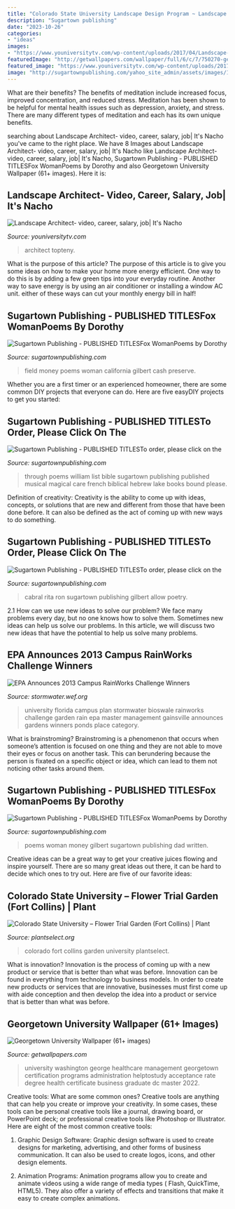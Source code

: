 ```yaml
---
title: "Colorado State University Landscape Design Program ~ Landscape Architect- Video, Career, Salary, Job| It&#039;s Nacho"
description: "Sugartown publishing"
date: "2023-10-26"
categories:
- "ideas"
images:
- "https://www.youniversitytv.com/wp-content/uploads/2017/04/Landscape-Architecture.jpg"
featuredImage: "http://getwallpapers.com/wallpaper/full/6/c/7/750270-georgetown-university-wallpaper-1920x1080-pc.jpg"
featured_image: "https://www.youniversitytv.com/wp-content/uploads/2017/04/Landscape-Architecture.jpg"
image: "http://sugartownpublishing.com/yahoo_site_admin/assets/images/1b_Author_photo_Ron_Cabral.63113149_std.jpg"
---
```



What are their benefits?
The benefits of meditation include increased focus, improved concentration, and reduced stress. Meditation has been shown to be helpful for mental health issues such as depression, anxiety, and stress. There are many different types of meditation and each has its own unique benefits.

	

		
searching about Landscape Architect- video, career, salary, job| It&#039;s Nacho you've came to the right place. We have 8 Images about Landscape Architect- video, career, salary, job| It&#039;s Nacho like Landscape Architect- video, career, salary, job| It&#039;s Nacho, Sugartown Publishing - PUBLISHED TITLESFox WomanPoems by Dorothy and also Georgetown University Wallpaper (61+ images). Here it is:
		
    
## Landscape Architect- Video, Career, Salary, Job| It&#039;s Nacho

<img loading=lazy src="https://www.youniversitytv.com/wp-content/uploads/2017/04/Landscape-Architecture.jpg" onerror="this.onerror=null;this.src='https://tse2.mm.bing.net/th?id=OIP.9_wqvZ-6AadH_LvfyQ_zzgHaE8&amp;pid=15.1';" alt="Landscape Architect- video, career, salary, job| It&#039;s Nacho">

_Source: youniversitytv.com_

>architect topteny. 

	

What is the purpose of this article?
The purpose of this article is to give you some ideas on how to make your home more energy efficient. One way to do this is by adding a few green tips into your everyday routine. Another way to save energy is by using an air conditioner or installing a window AC unit. either of these ways can cut your monthly energy bill in half!

    
## Sugartown Publishing - PUBLISHED TITLESFox WomanPoems By Dorothy

<img loading=lazy src="http://sugartownpublishing.com/yahoo_site_admin/assets/images/Voices_from_the_Field_at_350_dpi.80123431_std.jpg" onerror="this.onerror=null;this.src='https://tse1.mm.bing.net/th?id=OIP.fjDD9v3ye_t8jggkGVyhbgHaLH&amp;pid=15.1';" alt="Sugartown Publishing - PUBLISHED TITLESFox WomanPoems by Dorothy">

_Source: sugartownpublishing.com_

>field money poems woman california gilbert cash preserve. 

	

Whether you are a first timer or an experienced homeowner, there are some common DIY projects that everyone can do. Here are five easyDIY projects to get you started:

    
## Sugartown Publishing - PUBLISHED TITLESTo Order, Please Click On The

<img loading=lazy src="http://sugartownpublishing.com/yahoo_site_admin/assets/images/Bob_Coats_at_Lake_Tahoe3.338124218_std.jpg" onerror="this.onerror=null;this.src='https://tse4.mm.bing.net/th?id=OIP.lE4r4hAl89v1KtgKZ0PLDwHaJl&amp;pid=15.1';" alt="Sugartown Publishing - PUBLISHED TITLESTo order, please click on the">

_Source: sugartownpublishing.com_

>through poems william list bible sugartown publishing published musical magical care french biblical hebrew lake books bound please. 

	

Definition of creativity:
Creativity is the ability to come up with ideas, concepts, or solutions that are new and different from those that have been done before. It can also be defined as the act of coming up with new ways to do something.

    
## Sugartown Publishing - PUBLISHED TITLESTo Order, Please Click On The

<img loading=lazy src="http://sugartownpublishing.com/yahoo_site_admin/assets/images/1b_Author_photo_Ron_Cabral.63113149_std.jpg" onerror="this.onerror=null;this.src='https://tse3.mm.bing.net/th?id=OIP.KPuxpa3iDx0h8TYj5KzAhQAAAA&amp;pid=15.1';" alt="Sugartown Publishing - PUBLISHED TITLESTo order, please click on the">

_Source: sugartownpublishing.com_

>cabral rita ron sugartown publishing gilbert allow poetry. 

	

2.1 How can we use new ideas to solve our problem?
We face many problems every day, but no one knows how to solve them. Sometimes new ideas can help us solve our problems. In this article, we will discuss two new ideas that have the potential to help us solve many problems.

    
## EPA Announces 2013 Campus RainWorks Challenge Winners

<img loading=lazy src="https://stormwater.wef.org/wp-content/uploads/2014/04/University-of-Florida.jpg" onerror="this.onerror=null;this.src='https://tse1.mm.bing.net/th?id=OIP.K5eACnEykVKf3QIsCrGTyQHaFs&amp;pid=15.1';" alt="EPA Announces 2013 Campus RainWorks Challenge Winners">

_Source: stormwater.wef.org_

>university florida campus plan stormwater bioswale rainworks challenge garden rain epa master management gainsville announces gardens winners ponds place category. 

	

What is brainstroming?
Brainstroming is a phenomenon that occurs when someone’s attention is focused on one thing and they are not able to move their eyes or focus on another task. This can berundering because the person is fixated on a specific object or idea, which can lead to them not noticing other tasks around them.

    
## Sugartown Publishing - PUBLISHED TITLESFox WomanPoems By Dorothy

<img loading=lazy src="http://sugartownpublishing.com/yahoo_site_admin/assets/images/Cathy-Dana-cover_sm.89183628_std.jpg" onerror="this.onerror=null;this.src='https://tse3.mm.bing.net/th?id=OIP.31-AppI3G-nZ9WYDicoiEwAAAA&amp;pid=15.1';" alt="Sugartown Publishing - PUBLISHED TITLESFox WomanPoems by Dorothy">

_Source: sugartownpublishing.com_

>poems woman money gilbert sugartown publishing dad written. 

	

Creative ideas can be a great way to get your creative juices flowing and inspire yourself. There are so many great ideas out there, it can be hard to decide which ones to try out. Here are five of our favorite ideas: 

    
## Colorado State University – Flower Trial Garden (Fort Collins) | Plant

<img loading=lazy src="http://plantselect.org/wp-content/uploads/2015/03/0625161633f.jpg" onerror="this.onerror=null;this.src='https://tse2.mm.bing.net/th?id=OIP.3EgvPLSBdpjIeSv0VrlxiAHaEK&amp;pid=15.1';" alt="Colorado State University – Flower Trial Garden (Fort Collins) | Plant">

_Source: plantselect.org_

>colorado fort collins garden university plantselect. 

	

What is innovation?
Innovation is the process of coming up with a new product or service that is better than what was before. Innovation can be found in everything from technology to business models. In order to create new products or services that are innovative, businesses must first come up with aide conception and then develop the idea into a product or service that is better than what was before.

    
## Georgetown University Wallpaper (61+ Images)

<img loading=lazy src="http://getwallpapers.com/wallpaper/full/6/c/7/750270-georgetown-university-wallpaper-1920x1080-pc.jpg" onerror="this.onerror=null;this.src='https://tse3.mm.bing.net/th?id=OIP.Nzt0I9wud0mHViTgw3V7cwHaEK&amp;pid=15.1';" alt="Georgetown University Wallpaper (61+ images)">

_Source: getwallpapers.com_

>university washington george healthcare management georgetown certification programs administration helptostudy acceptance rate degree health certificate business graduate dc master 2022. 

	

Creative tools: What are some common ones?
Creative tools are anything that can help you create or improve your creativity. In some cases, these tools can be personal creative tools like a journal, drawing board, or PowerPoint deck; or professional creative tools like Photoshop or Illustrator. Here are eight of the most common creative tools:
1. Graphic Design Software: Graphic design software is used to create designs for marketing, advertising, and other forms of business communication. It can also be used to create logos, icons, and other design elements.

2. Animation Programs: Animation programs allow you to create and animate videos using a wide range of media types ( Flash, QuickTime, HTML5). They also offer a variety of effects and transitions that make it easy to create complex animations.


